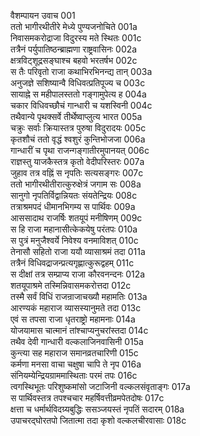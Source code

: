 वैशम्पायन उवाच	001  
ततो भागीरथीतीरे मेध्ये पुण्यजनोचिते	001a  
निवासमकरोद्राजा विदुरस्य मते स्थितः	001c  
तत्रैनं पर्युपातिष्ठन्ब्राह्मणा राष्ट्रवासिनः	002a  
क्षत्रविट्शूद्रसङ्घाश्च बहवो भरतर्षभ	002c  
स तैः परिवृतो राजा कथाभिरभिनन्द्य तान्	003a  
अनुजज्ञे सशिष्यान्वै विधिवत्प्रतिपूज्य च	003c  
सायाह्ने स महीपालस्ततो गङ्गामुपेत्य ह	004a  
चकार विधिवच्छौचं गान्धारी च यशस्विनी	004c  
तथैवान्ये पृथक्सर्वे तीर्थेष्वाप्लुत्य भारत	005a  
चक्रुः सर्वाः क्रियास्तत्र पुरुषा विदुरादयः	005c  
कृतशौचं ततो वृद्धं श्वशुरं कुन्तिभोजजा	006a  
गान्धारीं च पृथा राजन्गङ्गातीरमुपानयत्	006c  
राज्ञस्तु याजकैस्तत्र कृतो वेदीपरिस्तरः	007a  
जुहाव तत्र वह्निं स नृपतिः सत्यसङ्गरः	007c  
ततो भागीरथीतीरात्कुरुक्षेत्रं जगाम सः	008a  
सानुगो नृपतिर्विद्वान्नियतः संयतेन्द्रियः	008c  
तत्राश्रमपदं धीमानभिगम्य स पार्थिवः	009a  
आससादाथ राजर्षिः शतयूपं मनीषिणम्	009c  
स हि राजा महानासीत्केकयेषु परंतपः	010a  
स पुत्रं मनुजैश्वर्ये निवेश्य वनमाविशत्	010c  
तेनासौ सहितो राजा ययौ व्यासाश्रमं तदा	011a  
तत्रैनं विधिवद्राजन्प्रत्यगृह्णात्कुरूद्वहम्	011c  
स दीक्षां तत्र सम्प्राप्य राजा कौरवनन्दनः	012a  
शतयूपाश्रमे तस्मिन्निवासमकरोत्तदा	012c  
तस्मै सर्वं विधिं राजन्राजाचख्यौ महामतिः	013a  
आरण्यकं महाराज व्यासस्यानुमते तदा	013c  
एवं स तपसा राजा धृतराष्ट्रो महामनाः	014a  
योजयामास चात्मानं तांश्चाप्यनुचरांस्तदा	014c  
तथैव देवी गान्धारी वल्कलाजिनवासिनी	015a  
कुन्त्या सह महाराज समानव्रतचारिणी	015c  
कर्मणा मनसा वाचा चक्षुषा चापि ते नृप	016a  
संनियम्येन्द्रियग्राममास्थिताः परमं तपः	016c  
त्वगस्थिभूतः परिशुष्कमांसो जटाजिनी वल्कलसंवृताङ्गः	017a  
स पार्थिवस्तत्र तपश्चचार महर्षिवत्तीव्रमपेतदोषः	017c  
क्षत्ता च धर्मार्थविदग्र्यबुद्धिः ससञ्जयस्तं नृपतिं सदारम्	018a  
उपाचरद्घोरतपो जितात्मा तदा कृशो वल्कलचीरवासाः	018c  
